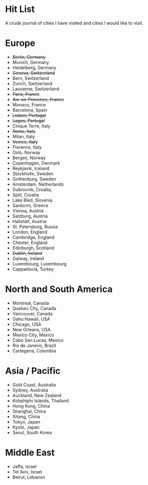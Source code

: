 # Hit List

A crude journal of cities I have visited and cities I would like to visit.

# Europe
* ~~Berlin, Germany~~
* Munich, Germany
* Heidelberg, Germany
* ~~Geneva, Switzerland~~
* Bern, Switzerland
* Zurich, Switzerland
* Lausanne, Switzerland
* ~~Paris, France~~
* ~~Aix-en-Provence, France~~
* Monaco, France
* Barcelona, Spain
* ~~Lisbon, Portugal~~
* ~~Lagos, Portugal~~
* Cinque Terre, Italy
* ~~Rome, Italy~~
* Milan, Italy
* ~~Venice, Italy~~
* Florence, Italy
* Oslo, Norway
* Bergen, Norway
* Copenhagen, Denmark
* Reykjavik, Iceland
* Stockholm, Sweden
* Gothenburg, Sweden
* Amsterdam, Netherlands
* Dubrovnik, Croatia,
* Split, Croatia
* Lake Bled, Slovenia
* Santorini, Greece
* Vienna, Austria
* Salzburg, Austria
* Hallstatt, Austria
* St. Petersburg, Russia
* London, England
* Cambridge, England
* Chester, England
* Edinburgh, Scotland
* ~~Dublin, Ireland~~
* Galway, Ireland
* Luxembourg, Luxembourg
* Cappadocia, Turkey

# North and South America
* Montreal, Canada
* Quebec City, Canada
* Vancouver, Canada
* Oahu Hawaii, USA
* Chicago, USA
* New Orleans, USA
* Mexico City, Mexico
* Cabo San Lucas, Mexico
* Rio de Janerio, Brazil
* Cartegena, Colombia

# Asia / Pacific
* Gold Coast, Australia
* Sydney, Australia
* Auckland, New Zealand
* Kohphiphi Islands, Thailand
* Hong Kong, China
* Shanghai, China
* Xitang, China
* Tokyo, Japan
* Kyoto, Japan
* Seoul, South Korea

# Middle East
* Jaffa, Israel
* Tel Aviv, Israel
* Beirut, Lebanon
